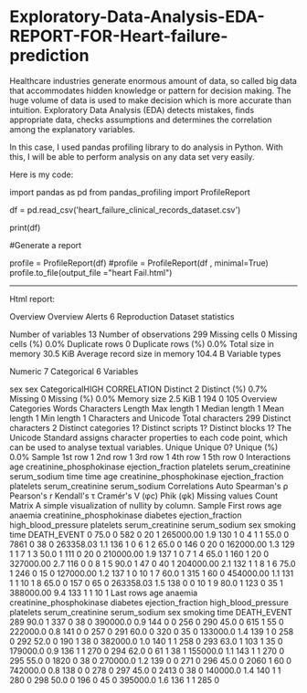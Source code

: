 # Exploratory-Data-Analysis-EDA-REPORT-FOR-Heart-failure-prediction


Healthcare industries generate enormous amount of data, so called big data that accommodates hidden knowledge or pattern for decision making. The huge volume of data is used to make decision which is more accurate than intuition. Exploratory Data Analysis (EDA) detects mistakes, finds appropriate data, checks assumptions and determines the correlation among the explanatory variables.

In this case, I used pandas profiling library to do analysis in Python. With this, I will be able to perform analysis on any data set very easily.

Here is my code:


import pandas as pd
from pandas_profiling import ProfileReport


df = pd.read_csv('heart_failure_clinical_records_dataset.csv')

print(df)

#Generate a report

profile = ProfileReport(df)
#profile = ProfileReport(df , minimal=True)
profile.to_file(output_file ="heart Fail.html")


_____________________________________________________


Html report:



Overview
Overview
Alerts 6
Reproduction
Dataset statistics

Number of variables	13
Number of observations	299
Missing cells	0
Missing cells (%)	0.0%
Duplicate rows	0
Duplicate rows (%)	0.0%
Total size in memory	30.5 KiB
Average record size in memory	104.4 B
Variable types

Numeric	7
Categorical	6
Variables

sex
sex
CategoricalHIGH CORRELATION
Distinct	2
Distinct (%)	0.7%
Missing	0
Missing (%)	0.0%
Memory size	2.5 KiB
1	194 
0	105 
Overview
Categories
Words
Characters
Length
Max length	1
Median length	1
Mean length	1
Min length	1
Characters and Unicode
Total characters	299
Distinct characters	2
Distinct categories	1?
Distinct scripts	1?
Distinct blocks	1?
The Unicode Standard assigns character properties to each code point, which can be used to analyse textual variables.
Unique
Unique	0?
Unique (%)	0.0%
Sample
1st row	1
2nd row	1
3rd row	1
4th row	1
5th row	0
Interactions
age
creatinine_phosphokinase
ejection_fraction
platelets
serum_creatinine
serum_sodium
time
time
age
creatinine_phosphokinase
ejection_fraction
platelets
serum_creatinine
serum_sodium
Correlations
Auto
Spearman's ρ
Pearson's r
Kendall's τ
Cramér's V (φc)
Phik (φk)
Missing values
Count
Matrix
A simple visualization of nullity by column.
Sample
First rows
age	anaemia	creatinine_phosphokinase	diabetes	ejection_fraction	high_blood_pressure	platelets	serum_creatinine	serum_sodium	sex	smoking	time	DEATH_EVENT
0	75.0	0	582	0	20	1	265000.00	1.9	130	1	0	4	1
1	55.0	0	7861	0	38	0	263358.03	1.1	136	1	0	6	1
2	65.0	0	146	0	20	0	162000.00	1.3	129	1	1	7	1
3	50.0	1	111	0	20	0	210000.00	1.9	137	1	0	7	1
4	65.0	1	160	1	20	0	327000.00	2.7	116	0	0	8	1
5	90.0	1	47	0	40	1	204000.00	2.1	132	1	1	8	1
6	75.0	1	246	0	15	0	127000.00	1.2	137	1	0	10	1
7	60.0	1	315	1	60	0	454000.00	1.1	131	1	1	10	1
8	65.0	0	157	0	65	0	263358.03	1.5	138	0	0	10	1
9	80.0	1	123	0	35	1	388000.00	9.4	133	1	1	10	1
Last rows
age	anaemia	creatinine_phosphokinase	diabetes	ejection_fraction	high_blood_pressure	platelets	serum_creatinine	serum_sodium	sex	smoking	time	DEATH_EVENT
289	90.0	1	337	0	38	0	390000.0	0.9	144	0	0	256	0
290	45.0	0	615	1	55	0	222000.0	0.8	141	0	0	257	0
291	60.0	0	320	0	35	0	133000.0	1.4	139	1	0	258	0
292	52.0	0	190	1	38	0	382000.0	1.0	140	1	1	258	0
293	63.0	1	103	1	35	0	179000.0	0.9	136	1	1	270	0
294	62.0	0	61	1	38	1	155000.0	1.1	143	1	1	270	0
295	55.0	0	1820	0	38	0	270000.0	1.2	139	0	0	271	0
296	45.0	0	2060	1	60	0	742000.0	0.8	138	0	0	278	0
297	45.0	0	2413	0	38	0	140000.0	1.4	140	1	1	280	0
298	50.0	0	196	0	45	0	395000.0	1.6	136	1	1	285	0

